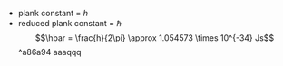 - plank constant = $h$
- reduced plank constant = $\hbar$
$$\hbar = \frac{h}{2\pi} \approx 1.054573 \times 10^{-34} Js$$ ^a86a94
aaaqqq